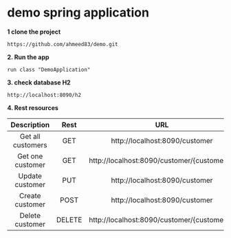 # demo spring application 

**1 clone the project** 

`https://github.com/ahmeed83/demo.git`

**2. Run the app** 

`run class "DemoApplication"` 

**3. check database H2**

`http://localhost:8090/h2` 

**4. Rest resources**

| Description                       | Rest    | URL                                                              |
| :-------------------------------: | :-----: | :--------------------------------------------------------------: |
| Get all customers                 | GET     | http://localhost:8090/customer                                   |
| Get one customer                  | GET     | http://localhost:8090/customer/{customerId}                      |
| Update customer                   | PUT     | http://localhost:8090/customer                                   |
| Create customer                   | POST    | http://localhost:8090/customer                                   |
| Delete customer                   | DELETE  | http://localhost:8090/customer/{customerId}                      |
